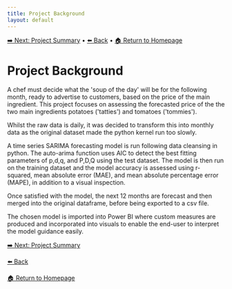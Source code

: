 ```yaml
---
title: Project Background
layout: default
---
```

[➡️ Next: Project Summary]({{site.baseurl}}/Project-Summary) • [⬅️ Back]({{site.baseurl}}/Introduction) • [🏠 Return to Homepage]({{site.baseurl}}/index)

# Project Background
A chef must decide what the 'soup of the day' will be for the following month, ready to advertise to customers, based on the price of the main ingredient. This project focuses on assessing the forecasted price of the the two main ingredients potatoes ('tatties') and tomatoes ('tommies').

Whilst the raw data is daily, it was decided to transform this into monthly data as the original dataset made the python kernel run too slowly.

A time series SARIMA forecasting model is run following data cleansing in python. The auto-arima function uses AIC to detect the best fitting parameters of p,d,q, and P,D,Q using the test dataset. The model is then run on the training dataset and the model accuracy is assessed using r-squared, mean absolute error (MAE), and mean absolute percentage error (MAPE), in addition to a visual inspection.

Once satisfied with the model, the next 12 months are forecast and then merged into the original dataframe, before being exported to a csv file.

The chosen model is imported into Power BI where custom measures are produced and incorporated into visuals to enable the end-user to interpret the model guidance easily.

[➡️ Next: Project Summary]({{site.baseurl}}/Project-Summary)

[⬅️ Back]({{site.baseurl}}/Introduction)

[🏠 Return to Homepage]({{site.baseurl}}/index)
